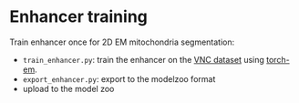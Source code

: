 # Enhancer training

Train enhancer once for 2D EM mitochondria segmentation:

- `train_enhancer.py`: train the enhancer on the [VNC dataset](https://figshare.com/articles/dataset/Segmented_anisotropic_ssTEM_dataset_of_neural_tissue/856713) using [torch-em](https://github.com/constantinpape/torch-em).
- `export_enhancer.py`: export to the modelzoo format
- upload to the model zoo
